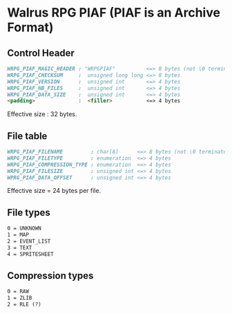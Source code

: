 # Walrus RPG PIAF (PIAF is an Archive Format)
## Control Header
```markdown
WRPG_PIAF_MAGIC_HEADER : "WRPGPIAF"          <=> 8 bytes (not \0 terminated)
WRPG_PIAF_CHECKSUM     :  unsigned long long <=> 8 bytes
WRPG_PIAF_VERSION      :  unsigned int       <=> 4 bytes
WRPG_PIAF_NB_FILES     :  unsigned int       <=> 4 bytes
WRPG_PIAF_DATA_SIZE    :  unsigned int       <=> 4 bytes
<padding>              :  <filler>           <=> 4 bytes
```
Effective size : 32 bytes.

## File table
```markdown
WRPG_PIAF_FILENAME         : char[8]      <=> 8 bytes (not \0 terminated)
WRPG_PIAF_FILETYPE         : enumeration  <=> 4 bytes
WRPG_PIAF_COMPRESSION_TYPE : enumeration  <=> 4 bytes
WRPG_PIAF_FILESIZE         : unsigned int <=> 4 bytes
WPRG_PIAF_DATA_OFFSET      : unsigned int <=> 4 bytes
```
Effective size = 24 bytes per file.

## File types
```markdown
0 = UNKNOWN
1 = MAP
2 = EVENT_LIST
3 = TEXT
4 = SPRITESHEET
```

## Compression types
```markdown
0 = RAW
1 = ZLIB
2 = RLE (?)
```
